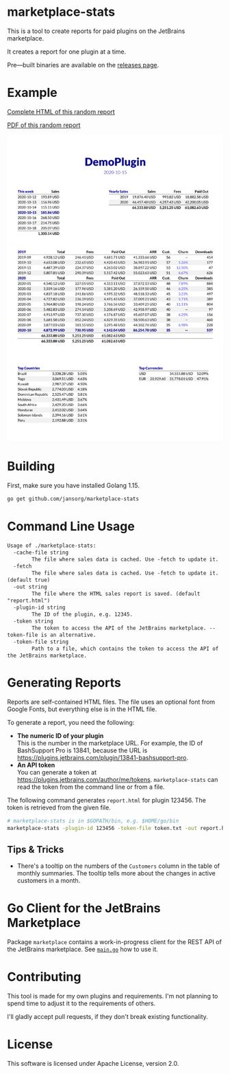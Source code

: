 # marketplace-stats
This is a tool to create reports for paid plugins on the JetBrains marketplace.

It creates a report for one plugin at a time.

Pre—built binaries are available on the [releases page](https://github.com/jansorg/marketplace-stats/releases).

# Example
[Complete HTML of this random report](./random-report.html)

[PDF of this random report](./random-report.pdf)

![First part of a random report](./random-report.jpg)

# Building
First, make sure you have installed Golang 1.15.

```bash
go get github.com/jansorg/marketplace-stats
```

# Command Line Usage
```plain
Usage of ./marketplace-stats:
  -cache-file string
        The file where sales data is cached. Use -fetch to update it.
  -fetch
        The file where sales data is cached. Use -fetch to update it. (default true)
  -out string
        The file where the HTML sales report is saved. (default "report.html")
  -plugin-id string
        The ID of the plugin, e.g. 12345.
  -token string
        The token to access the API of the JetBrains marketplace. --token-file is an alternative.
  -token-file string
        Path to a file, which contains the token to access the API of the JetBrains marketplace.
```

# Generating Reports
Reports are self-contained HTML files. The file uses an optional font from Google Fonts, but everything else is in the HTML file.

To generate a report, you need the following:
- **The numeric ID of your plugin**<br>This is the number in the marketplace URL. For example, the ID of BashSupport Pro is 13841, because the URL is https://plugins.jetbrains.com/plugin/13841-bashsupport-pro.
- **An API token**<br>You can generate a token at https://plugins.jetbrains.com/author/me/tokens. `marketplace-stats` can read the token from the command line or from a file.

The following command generates `report.html` for plugin 123456. The token is retrieved from the given file.
 
```bash
# marketplace-stats is in $GOPATH/bin, e.g. $HOME/go/bin
marketplace-stats -plugin-id 123456 -token-file token.txt -out report.html 
```

## Tips & Tricks
- There's a tooltip on the numbers of the `Customers` column in the table of monthly summaries. The tooltip tells more about the changes in active customers in a month.  

# Go Client for the JetBrains Marketplace
Package `marketplace` contains a work-in-progress client for the REST API of the JetBrains marketplace. See [`main.go`](./main.go) how to use it.

# Contributing
This tool is made for my own plugins and requirements. I'm not planning to spend time to adjust it to the requirements of others. 

I'll gladly accept pull requests, if they don't break existing functionality.

# License
This software is licensed under Apache License, version 2.0.